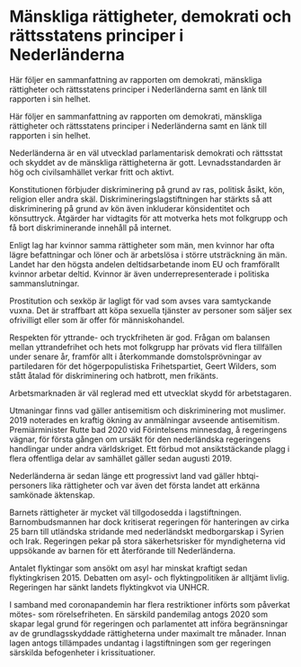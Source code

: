 # Mänskliga rättigheter, demokrati och rättsstatens principer i Nederländerna

Här följer en sammanfattning av rapporten om demokrati, mänskliga rättigheter och rättsstatens principer i Nederländerna samt en länk till rapporten i sin helhet.

Här följer en sammanfattning av rapporten om demokrati, mänskliga rättigheter och rättsstatens principer i Nederländerna samt en länk till rapporten i sin helhet.

Nederländerna är en väl utvecklad parlamentarisk demokrati och rättsstat och skyddet av de mänskliga rättigheterna är gott. Levnadsstandarden är hög och civilsamhället verkar fritt och aktivt.

Konstitutionen förbjuder diskriminering på grund av ras, politisk åsikt, kön, religion eller andra skäl. Diskrimineringslagstiftningen har stärkts så att diskriminering på grund av kön även inkluderar könsidentitet och könsuttryck. Åtgärder har vidtagits för att motverka hets mot folkgrupp och få bort diskriminerande innehåll på internet.

Enligt lag har kvinnor samma rättigheter som män, men kvinnor har ofta lägre befattningar och löner och är arbetslösa i större utsträckning än män. Landet har den högsta andelen deltidsarbetande inom EU och framförallt kvinnor arbetar deltid. Kvinnor är även underrepresenterade i politiska sammanslutningar.

Prostitution och sexköp är lagligt för vad som avses vara samtyckande vuxna. Det är straffbart att köpa sexuella tjänster av personer som säljer sex ofrivilligt eller som är offer för människohandel.

Respekten för yttrande- och tryckfriheten är god. Frågan om balansen mellan yttrandefrihet och hets mot folkgrupp har prövats vid flera tillfällen under senare år, framför allt i återkommande domstolsprövningar av partiledaren för det högerpopulistiska Frihetspartiet, Geert Wilders, som stått åtalad för diskriminering och hatbrott, men frikänts.

Arbetsmarknaden är väl reglerad med ett utvecklat skydd för arbetstagaren.

Utmaningar finns vad gäller antisemitism och diskriminering mot muslimer. 2019 noterades en kraftig ökning av anmälningar avseende antisemitism. Premiärminister Rutte bad 2020 vid Förintelsens minnesdag, å regeringens vägnar, för första gången om ursäkt för den nederländska regeringens handlingar under andra världskriget. Ett förbud mot ansiktstäckande plagg i flera offentliga delar av samhället gäller sedan augusti 2019.

Nederländerna är sedan länge ett progressivt land vad gäller hbtqi-personers lika rättigheter och var även det första landet att erkänna samkönade äktenskap.

Barnets rättigheter är mycket väl tillgodosedda i lagstiftningen. Barnombudsmannen har dock kritiserat regeringen för hanteringen av cirka 25 barn till utländska stridande med nederländskt medborgarskap i Syrien och Irak. Regeringen pekar på stora säkerhetsrisker för myndigheterna vid uppsökande av barnen för ett återförande till Nederländerna.

Antalet flyktingar som ansökt om asyl har minskat kraftigt sedan flyktingkrisen 2015. Debatten om asyl- och flyktingpolitiken är alltjämt livlig. Regeringen har sänkt landets flyktingkvot via UNHCR.

I samband med coronapandemin har flera restriktioner införts som påverkat mötes- som rörelsefriheten. En särskild pandemilag antogs 2020 som skapar legal grund för regeringen och parlamentet att införa begränsningar av de grundlagsskyddade rättigheterna under maximalt tre månader. Innan lagen antogs tillämpades undantag i lagstiftningen som ger regeringen särskilda befogenheter i krissituationer.
